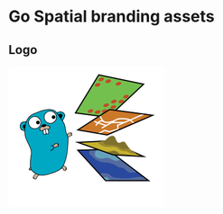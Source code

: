 # Go Spatial branding assets

## Logo

![Go spatial](https://raw.githubusercontent.com/go-spatial/branding/master/go-spatial.png "Go Spatial logo")
